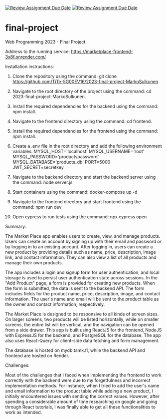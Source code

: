 [![Review Assignment Due Date](https://classroom.github.com/assets/deadline-readme-button-24ddc0f5d75046c5622901739e7c5dd533143b0c8e959d652212380cedb1ea36.svg)](https://classroom.github.com/a/qBr6G7dS)
[![Review Assignment Due Date](https://classroom.github.com/assets/deadline-readme-button-8d59dc4de5201274e310e4c54b9627a8934c3b88527886e3b421487c677d23eb.svg)](https://classroom.github.com/a/qBr6G7dS)
# final-project
Web Programming 2023 - Final Project

Address to the running service:
https://marketplace-frontend-3x8f.onrender.com/

Installation instructions:

1.  Clone the repository using the command: git clone https://github.com/TiTe-5G00EV16/2023-final-project-MarkoSulkunen

2. Navigate to the root directory of the project using the command: cd 2023-final-project-MarkoSulkunen.

3.  Install the required dependencies for the backend using the command: npm install.

4.  Navigate to the frontend directory using the command: cd frontend.

5.  Install the required dependencies for the frontend using the command: npm install.

6. Create a .env file in the root directory and add the following environment variables: 
MYSQL_HOST='localhost'
MYSQL_USERNAME='root'
MYSQL_PASSWORD='productspassword'
MYSQL_DATABASE='products_db'
PORT=5000
JWT_SECRET=secretkey
7. Navigate to the backend directory and start the backend server using the command: node server.js
8. Start containers using the command: docker-compose up -d
9. Navigate to the frontend directory and start frontend using the command: npm run dev
10. Open cypress to run tests using the command: npx cypress open

Summary:

The Market Place app enables users to create, view, and manage products. Users can create an account by signing up with their email and password or by logging in to an existing account. After logging in, users can create a new product by providing details such as name, price, description, image link, and contact information. They can also view a list of all products and manage their own products.

The app includes a login and signup form for user authentication, and local storage is used to persist user authentication state across sessions. In the "Add Product" page, a form is provided for creating new products. When the form is submitted, the data is sent to the backend API. The form includes fields for the product name, price, description, image, and contact information. The user's name and email will be sent to the product table as the owner and contact information, respectively.

The Market Place is designed to be responsive to all kinds of screen sizes. On larger screens, two products will be listed horizontally, while on smaller screens, the entire list will be vertical, and the navigation can be opened from a side drawer.
This app is built using ReactJS for the frontend, NodeJS with ExpressJS for the backend, and PostgreSQL for the database. The app also uses React-Query for client-side data fetching and form management.

The database is hosted on mydb.tamk.fi, while the backend API and frontend are hosted on Render.

Challenges:

Most of the challenges that I faced when implementing the frontend to work correctly with the backend were due to my forgetfulness and incorrect implementation methods. For instance, when I tried to add the user's name and email information to the product table while adding a new product, I initially encountered issues with sending the correct values. However, after spending a considerable amount of time researching on google and going through React tutorials, I was finally able to get all these functionalities to work as intended.
